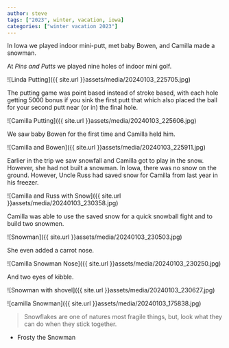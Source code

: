 ```yaml
---
author: steve
tags: ["2023", winter, vacation, iowa]
categories: ["winter vacation 2023"]
---
```

In Iowa we played indoor mini-putt, met baby Bowen, and Camilla made a snowman.  

At *Pins and Putts* we played nine holes of indoor mini golf.  

![Linda Putting]({{ site.url }}assets/media/20240103_225705.jpg)  

The putting game was point based instead of stroke based, with each hole getting 5000 bonus if you sink the first putt that which also placed the ball for your second putt near (or in) the final hole.  

![Camilla Putting]({{ site.url }}assets/media/20240103_225606.jpg)  

We saw baby Bowen for the first time and Camilla held him.  

![Camilla and Bowen]({{ site.url }}assets/media/20240103_225911.jpg)  

Earlier in the trip we saw snowfall and Camilla got to play in the snow. However, she had not built a snowman. In Iowa, there was no snow on the ground. However, Uncle Russ had saved snow for Camilla from last year in his freezer.  

![Camilla and Russ with Snow]({{ site.url }}assets/media/20240103_230358.jpg)  

Camilla was able to use the saved snow for a quick snowball fight and to build two snowmen.  

![Snowman]({{ site.url }}assets/media/20240103_230503.jpg)  

She even added a carrot nose.  

![Camilla Snowman Nose]({{ site.url }}assets/media/20240103_230250.jpg)  

And two eyes of kibble.  

![Snowman with shovel]({{ site.url }}assets/media/20240103_230627.jpg)  

![camilla Snowman]({{ site.url }}assets/media/20240103_175838.jpg)  

> Snowflakes are one of natures most fragile things, but, look what they can do when they stick together.  

- Frosty the Snowman
